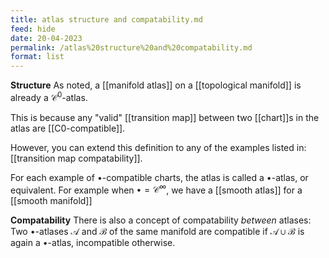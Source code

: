 ```yaml
---
title: atlas structure and compatability.md
feed: hide
date: 20-04-2023
permalink: /atlas%20structure%20and%20compatability.md
format: list
---
```



**Structure**
As noted, a [[manifold atlas]] on a [[topological manifold]] is already a $\mathcal C^0$-atlas.

This is because any "valid" [[transition map]] between two [[chart]]s in the atlas are [[C0-compatible]].

However, you can extend this definition to any of the examples listed in: [[transition map compatability]]. 

For each example of $\bullet$-compatible charts, the atlas is called a $\bullet$-atlas, or equivalent.
For example when $\bullet = \mathcal C^\infty$, we have a [[smooth atlas]] for a [[smooth manifold]]

**Compatability**
There is also a concept of compatability *between* atlases: Two $\bullet$-atlases $\mathscr A$ and $\mathscr B$ of the same manifold are compatible if $\mathscr A\cup \mathscr B$ is again a $\bullet$-atlas, incompatible otherwise.